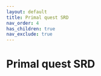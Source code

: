 ```yaml
---
layout: default
title: Primal quest SRD
nav_order: 4
has_children: true
nav_exclude: true
---
```


# Primal quest SRD
